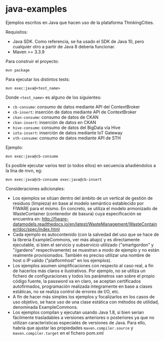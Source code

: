 # java-examples

Ejemplos escritos en Java que hacen uso de la plataforma ThinkingCities.

Requisitos:

* Java SDK. Como referencia, se ha usado el SDK de Java 10, pero cualquier otro a partir de Java 8 debería funcionar.
* Maven >= 3.3.9

Para construir el proyecto:

```
mvn package
```

Para ejecutar los distintos tests:

```
mvn exec:java@<test_name>
```

Donde `<test_name>` es alguno de los siguientes:

* `cb-consume`: consumo de datos mediante API del ContextBroker
* `cb-insert`: inserción de datos mediante API de ContextBroker
* `ckan-consume`: consumo de datos de CKAN
* `ckan-insert`: inserción de datos en CKAN
* `hive-consume`: consumo de datos del BigData vía Hive
* `iota-insert`: inserción de datos mediante IoT Gateway
* `sth-consume`: consumo de datos mediante API de STH

Ejemplo:

```
mvn exec:java@cb-consume
```

Es posible ejecutar varios test (o todos ellos) en secuencia añadiéndolos a la lína de mvn, eg:

```
mvn exec:java@cb-consume exec:java@cb-insert 
```

Consideraciones adicionales:

* Los ejemplos se sitúan dentro del ámbito de un vertical de gestión de residuos (limpieza) en base al modelo semántico establecido por FIWARE para el mismo. En concreto, se utiliza el modelo armonizado de WasteContainer (contenedor de basura) cuya especificación se encuentra en: http://fiware-datamodels.readthedocs.io/en/latest/WasteManagement/WasteContainer/doc/spec/index.html 
* Cada ejemplo es autocontenido (con la salvedad del uso que se hace de la librería ExampleCommons, ver más abajo) y es directamente ejecutable, si bien el servicio y subservicio utilizado ("smartgordon" y "/gardens" respectivamente) se muestran a modo de ejemplo y no están realmente provisionados. También es preciso utilizar una nombre de host o IP valido ("platformhost" en los ejemplos).
* Los ejemplos asumen simplificaciones con respecto al caso real, a fin de hacerlos más claros e ilustrativos. Por ejemplo, no se utiliza un fichero de configuraciones y todos los parámetros van sobre el propio código fuente, la password va en claro, se aceptan certificados autofirmados, programación realizada íntegramente en base a clases estáticas, no se realiza control de errores de I/O, etc.
*	A fin de hacer más simples los ejemplos y focalizarlos en los casos de uso objetivo, se hace uso de una clase estática con métodos de utilidad, denominada ExampleCommons.
*	Los ejemplos compilan y ejecutan usando Java 1.8, si bien serían fácilmente trasladables a versiones anteriores o posteriores ya que no utilizan características especiales de versiones de Java. Para ello, habría que ajustar las propiedades `maven.compiler.source` y `maven.compiler.target` en el fichero pom.xml
